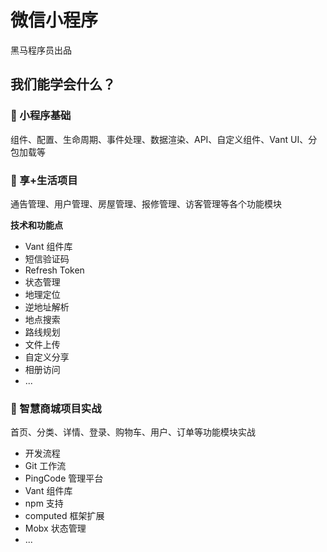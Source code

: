 # 微信小程序

黑马程序员出品

## 我们能学会什么？

### 🎯 小程序基础

组件、配置、生命周期、事件处理、数据渲染、API、自定义组件、Vant UI、分包加载等

### 🥇 享+生活项目

通告管理、用户管理、房屋管理、报修管理、访客管理等各个功能模块

**技术和功能点**

- Vant 组件库
- 短信验证码
- Refresh Token
- 状态管理
- 地理定位
- 逆地址解析
- 地点搜索
- 路线规划
- 文件上传
- 自定义分享
- 相册访问
- ...

### 🥈 智慧商城项目实战

首页、分类、详情、登录、购物车、用户、订单等功能模块实战

- 开发流程
- Git 工作流
- PingCode 管理平台
- Vant 组件库
- npm 支持
- computed 框架扩展
- Mobx 状态管理
- ...
